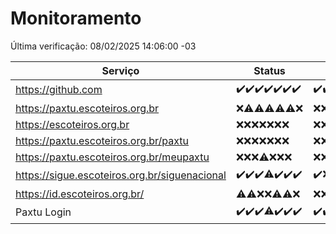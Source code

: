 # Monitoramento

Última verificação: 08/02/2025 14:06:00 -03

|Serviço|Status|Últimas 24h|
|---|---|---|
|https://github.com|<span title="2025-02-01: OK=23">✔️</span><span title="2025-02-02: OK=23">✔️</span><span title="2025-02-03: OK=23">✔️</span><span title="2025-02-04: OK=23">✔️</span><span title="2025-02-05: OK=23">✔️</span><span title="2025-02-06: OK=23">✔️</span><span title="2025-02-07: OK=16">✔️</span>|<span title="07/02/2025 14:07:00 -03 : 200">✔️</span><span title="07/02/2025 15:11:00 -03 : 200">✔️</span><span title="07/02/2025 16:06:00 -03 : 200">✔️</span><span title="07/02/2025 17:09:00 -03 : 200">✔️</span><span title="07/02/2025 18:07:00 -03 : 200">✔️</span><span title="07/02/2025 19:07:00 -03 : 200">✔️</span><span title="07/02/2025 20:07:00 -03 : 200">✔️</span><span title="07/02/2025 21:39:00 -03 : 200">✔️</span><span title="07/02/2025 23:05:00 -03 : 200">✔️</span><span title="08/02/2025 00:10:00 -03 : 200">✔️</span><span title="08/02/2025 01:09:00 -03 : 200">✔️</span><span title="08/02/2025 02:07:00 -03 : 200">✔️</span><span title="08/02/2025 03:10:00 -03 : 200">✔️</span><span title="08/02/2025 04:07:00 -03 : 200">✔️</span><span title="08/02/2025 05:10:00 -03 : 200">✔️</span><span title="08/02/2025 06:07:00 -03 : 200">✔️</span><span title="08/02/2025 07:07:00 -03 : 200">✔️</span><span title="08/02/2025 08:05:00 -03 : 200">✔️</span><span title="08/02/2025 09:13:00 -03 : 200">✔️</span><span title="08/02/2025 10:10:00 -03 : 200">✔️</span><span title="08/02/2025 11:06:00 -03 : 200">✔️</span><span title="08/02/2025 12:07:00 -03 : 200">✔️</span><span title="08/02/2025 13:08:00 -03 : 200">✔️</span><span title="08/02/2025 14:06:00 -03 : 200">✔️</span>|
|https://paxtu.escoteiros.org.br|<span title="2025-02-01: Falhas=23">❌</span><span title="2025-02-02: OK=1, Falhas=22">⚠️</span><span title="2025-02-03: OK=4, Falhas=19">⚠️</span><span title="2025-02-04: OK=3, Falhas=20">⚠️</span><span title="2025-02-05: OK=1, Falhas=22">⚠️</span><span title="2025-02-06: OK=2, Falhas=21">⚠️</span><span title="2025-02-07: Falhas=16">❌</span>|<span title="07/02/2025 14:07:00 -03 : 403">❌</span><span title="07/02/2025 15:11:00 -03 : 403">❌</span><span title="07/02/2025 16:06:00 -03 : 403">❌</span><span title="07/02/2025 17:09:00 -03 : 403">❌</span><span title="07/02/2025 18:07:00 -03 : 403">❌</span><span title="07/02/2025 19:07:00 -03 : 403">❌</span><span title="07/02/2025 20:07:00 -03 : 403">❌</span><span title="07/02/2025 21:39:00 -03 : 403">❌</span><span title="07/02/2025 23:05:00 -03 : 403">❌</span><span title="08/02/2025 00:10:00 -03 : 403">❌</span><span title="08/02/2025 01:09:00 -03 : 403">❌</span><span title="08/02/2025 02:07:00 -03 : 403">❌</span><span title="08/02/2025 03:10:00 -03 : 403">❌</span><span title="08/02/2025 04:07:00 -03 : 403">❌</span><span title="08/02/2025 05:10:00 -03 : 403">❌</span><span title="08/02/2025 06:07:00 -03 : 403">❌</span><span title="08/02/2025 07:07:00 -03 : 403">❌</span><span title="08/02/2025 08:05:00 -03 : 403">❌</span><span title="08/02/2025 09:13:00 -03 : 403">❌</span><span title="08/02/2025 10:10:00 -03 : 403">❌</span><span title="08/02/2025 11:06:00 -03 : 403">❌</span><span title="08/02/2025 12:07:00 -03 : 403">❌</span><span title="08/02/2025 13:08:00 -03 : 403">❌</span><span title="08/02/2025 14:06:00 -03 : 403">❌</span>|
|https://escoteiros.org.br|<span title="2025-02-01: Falhas=23">❌</span><span title="2025-02-02: Falhas=23">❌</span><span title="2025-02-03: Falhas=23">❌</span><span title="2025-02-04: Falhas=23">❌</span><span title="2025-02-05: Falhas=23">❌</span><span title="2025-02-06: Falhas=23">❌</span><span title="2025-02-07: Falhas=16">❌</span>|<span title="07/02/2025 14:07:00 -03 : 403">❌</span><span title="07/02/2025 15:11:00 -03 : 403">❌</span><span title="07/02/2025 16:06:00 -03 : 403">❌</span><span title="07/02/2025 17:09:00 -03 : 403">❌</span><span title="07/02/2025 18:07:00 -03 : 403">❌</span><span title="07/02/2025 19:07:00 -03 : 403">❌</span><span title="07/02/2025 20:07:00 -03 : 403">❌</span><span title="07/02/2025 21:39:00 -03 : 403">❌</span><span title="07/02/2025 23:05:00 -03 : 403">❌</span><span title="08/02/2025 00:10:00 -03 : 403">❌</span><span title="08/02/2025 01:09:00 -03 : 403">❌</span><span title="08/02/2025 02:07:00 -03 : 403">❌</span><span title="08/02/2025 03:10:00 -03 : 403">❌</span><span title="08/02/2025 04:07:00 -03 : 403">❌</span><span title="08/02/2025 05:10:00 -03 : 403">❌</span><span title="08/02/2025 06:07:00 -03 : 403">❌</span><span title="08/02/2025 07:07:00 -03 : 403">❌</span><span title="08/02/2025 08:05:00 -03 : 403">❌</span><span title="08/02/2025 09:13:00 -03 : 403">❌</span><span title="08/02/2025 10:10:00 -03 : 403">❌</span><span title="08/02/2025 11:06:00 -03 : 403">❌</span><span title="08/02/2025 12:07:00 -03 : 403">❌</span><span title="08/02/2025 13:08:00 -03 : 403">❌</span><span title="08/02/2025 14:06:00 -03 : 403">❌</span>|
|https://paxtu.escoteiros.org.br/paxtu|<span title="2025-02-01: Falhas=23">❌</span><span title="2025-02-02: Falhas=23">❌</span><span title="2025-02-03: Falhas=23">❌</span><span title="2025-02-04: Falhas=23">❌</span><span title="2025-02-05: Falhas=23">❌</span><span title="2025-02-06: Falhas=23">❌</span><span title="2025-02-07: Falhas=16">❌</span>|<span title="07/02/2025 14:07:00 -03 : 403">❌</span><span title="07/02/2025 15:11:00 -03 : 403">❌</span><span title="07/02/2025 16:06:00 -03 : 403">❌</span><span title="07/02/2025 17:09:00 -03 : 403">❌</span><span title="07/02/2025 18:07:00 -03 : 403">❌</span><span title="07/02/2025 19:07:00 -03 : 403">❌</span><span title="07/02/2025 20:07:00 -03 : 403">❌</span><span title="07/02/2025 21:39:00 -03 : 403">❌</span><span title="07/02/2025 23:05:00 -03 : 403">❌</span><span title="08/02/2025 00:10:00 -03 : 403">❌</span><span title="08/02/2025 01:09:00 -03 : 403">❌</span><span title="08/02/2025 02:07:00 -03 : 403">❌</span><span title="08/02/2025 03:10:00 -03 : 403">❌</span><span title="08/02/2025 04:07:00 -03 : 403">❌</span><span title="08/02/2025 05:10:00 -03 : 403">❌</span><span title="08/02/2025 06:07:00 -03 : 403">❌</span><span title="08/02/2025 07:07:00 -03 : 403">❌</span><span title="08/02/2025 08:05:00 -03 : 403">❌</span><span title="08/02/2025 09:13:00 -03 : 403">❌</span><span title="08/02/2025 10:10:00 -03 : 403">❌</span><span title="08/02/2025 11:06:00 -03 : 403">❌</span><span title="08/02/2025 12:07:00 -03 : 403">❌</span><span title="08/02/2025 13:08:00 -03 : 403">❌</span><span title="08/02/2025 14:06:00 -03 : 403">❌</span>|
|https://paxtu.escoteiros.org.br/meupaxtu|<span title="2025-02-01: Falhas=23">❌</span><span title="2025-02-02: Falhas=23">❌</span><span title="2025-02-03: Falhas=23">❌</span><span title="2025-02-04: OK=1, Falhas=22">⚠️</span><span title="2025-02-05: Falhas=23">❌</span><span title="2025-02-06: Falhas=23">❌</span><span title="2025-02-07: Falhas=16">❌</span>|<span title="07/02/2025 14:07:00 -03 : 403">❌</span><span title="07/02/2025 15:11:00 -03 : 403">❌</span><span title="07/02/2025 16:06:00 -03 : 403">❌</span><span title="07/02/2025 17:09:00 -03 : 403">❌</span><span title="07/02/2025 18:07:00 -03 : 403">❌</span><span title="07/02/2025 19:07:00 -03 : 403">❌</span><span title="07/02/2025 20:07:00 -03 : 403">❌</span><span title="07/02/2025 21:39:00 -03 : 403">❌</span><span title="07/02/2025 23:05:00 -03 : 403">❌</span><span title="08/02/2025 00:10:00 -03 : 403">❌</span><span title="08/02/2025 01:09:00 -03 : 403">❌</span><span title="08/02/2025 02:07:00 -03 : 403">❌</span><span title="08/02/2025 03:10:00 -03 : 403">❌</span><span title="08/02/2025 04:07:00 -03 : 403">❌</span><span title="08/02/2025 05:10:00 -03 : 403">❌</span><span title="08/02/2025 06:07:00 -03 : 403">❌</span><span title="08/02/2025 07:07:00 -03 : 403">❌</span><span title="08/02/2025 08:05:00 -03 : 403">❌</span><span title="08/02/2025 09:13:00 -03 : 403">❌</span><span title="08/02/2025 10:10:00 -03 : 403">❌</span><span title="08/02/2025 11:06:00 -03 : 403">❌</span><span title="08/02/2025 12:07:00 -03 : 403">❌</span><span title="08/02/2025 13:08:00 -03 : 403">❌</span><span title="08/02/2025 14:06:00 -03 : 403">❌</span>|
|https://sigue.escoteiros.org.br/siguenacional|<span title="2025-02-01: OK=23">✔️</span><span title="2025-02-02: OK=23">✔️</span><span title="2025-02-03: OK=23">✔️</span><span title="2025-02-04: OK=21, Falhas=2">⚠️</span><span title="2025-02-05: OK=23">✔️</span><span title="2025-02-06: OK=23">✔️</span><span title="2025-02-07: OK=16">✔️</span>|<span title="07/02/2025 14:07:00 -03 : 200">✔️</span><span title="07/02/2025 15:11:00 -03 : 0">❌</span><span title="07/02/2025 16:06:00 -03 : 200">✔️</span><span title="07/02/2025 17:09:00 -03 : 200">✔️</span><span title="07/02/2025 18:07:00 -03 : 200">✔️</span><span title="07/02/2025 19:07:00 -03 : 200">✔️</span><span title="07/02/2025 20:07:00 -03 : 200">✔️</span><span title="07/02/2025 21:39:00 -03 : 200">✔️</span><span title="07/02/2025 23:05:00 -03 : 200">✔️</span><span title="08/02/2025 00:10:00 -03 : 200">✔️</span><span title="08/02/2025 01:09:00 -03 : 200">✔️</span><span title="08/02/2025 02:07:00 -03 : 200">✔️</span><span title="08/02/2025 03:10:00 -03 : 200">✔️</span><span title="08/02/2025 04:07:00 -03 : 200">✔️</span><span title="08/02/2025 05:10:00 -03 : 200">✔️</span><span title="08/02/2025 06:07:00 -03 : 200">✔️</span><span title="08/02/2025 07:07:00 -03 : 200">✔️</span><span title="08/02/2025 08:05:00 -03 : 200">✔️</span><span title="08/02/2025 09:13:00 -03 : 200">✔️</span><span title="08/02/2025 10:10:00 -03 : 200">✔️</span><span title="08/02/2025 11:06:00 -03 : 200">✔️</span><span title="08/02/2025 12:07:00 -03 : 200">✔️</span><span title="08/02/2025 13:08:00 -03 : 200">✔️</span><span title="08/02/2025 14:06:00 -03 : 200">✔️</span>|
|https://id.escoteiros.org.br/|<span title="2025-02-01: OK=1, Falhas=22">⚠️</span><span title="2025-02-02: OK=2, Falhas=21">⚠️</span><span title="2025-02-03: Falhas=23">❌</span><span title="2025-02-04: Falhas=23">❌</span><span title="2025-02-05: OK=3, Falhas=20">⚠️</span><span title="2025-02-06: OK=4, Falhas=19">⚠️</span><span title="2025-02-07: Falhas=16">❌</span>|<span title="07/02/2025 14:07:00 -03 : 403">❌</span><span title="07/02/2025 15:11:00 -03 : 403">❌</span><span title="07/02/2025 16:06:00 -03 : 403">❌</span><span title="07/02/2025 17:09:00 -03 : 403">❌</span><span title="07/02/2025 18:07:00 -03 : 403">❌</span><span title="07/02/2025 19:07:00 -03 : 403">❌</span><span title="07/02/2025 20:07:00 -03 : 403">❌</span><span title="07/02/2025 21:39:00 -03 : 403">❌</span><span title="07/02/2025 23:05:00 -03 : 403">❌</span><span title="08/02/2025 00:10:00 -03 : 403">❌</span><span title="08/02/2025 01:09:00 -03 : 403">❌</span><span title="08/02/2025 02:07:00 -03 : 403">❌</span><span title="08/02/2025 03:10:00 -03 : 403">❌</span><span title="08/02/2025 04:07:00 -03 : 403">❌</span><span title="08/02/2025 05:10:00 -03 : 403">❌</span><span title="08/02/2025 06:07:00 -03 : 403">❌</span><span title="08/02/2025 07:07:00 -03 : 403">❌</span><span title="08/02/2025 08:05:00 -03 : 403">❌</span><span title="08/02/2025 09:13:00 -03 : 403">❌</span><span title="08/02/2025 10:10:00 -03 : 403">❌</span><span title="08/02/2025 11:06:00 -03 : 403">❌</span><span title="08/02/2025 12:07:00 -03 : 403">❌</span><span title="08/02/2025 13:08:00 -03 : 403">❌</span><span title="08/02/2025 14:06:00 -03 : 403">❌</span>|
|Paxtu Login|<span title="2025-02-01: OK=23">✔️</span><span title="2025-02-02: OK=23">✔️</span><span title="2025-02-03: OK=23">✔️</span><span title="2025-02-04: OK=21, Falhas=2">⚠️</span><span title="2025-02-05: OK=23">✔️</span><span title="2025-02-06: OK=23">✔️</span><span title="2025-02-07: OK=16">✔️</span>|<span title="07/02/2025 14:07:00 -03 : 200">✔️</span><span title="07/02/2025 15:11:00 -03 : 200">✔️</span><span title="07/02/2025 16:06:00 -03 : 200">✔️</span><span title="07/02/2025 17:09:00 -03 : 200">✔️</span><span title="07/02/2025 18:07:00 -03 : 200">✔️</span><span title="07/02/2025 19:07:00 -03 : 200">✔️</span><span title="07/02/2025 20:07:00 -03 : 200">✔️</span><span title="07/02/2025 21:39:00 -03 : 200">✔️</span><span title="07/02/2025 23:05:00 -03 : 200">✔️</span><span title="08/02/2025 00:10:00 -03 : 200">✔️</span><span title="08/02/2025 01:09:00 -03 : 200">✔️</span><span title="08/02/2025 02:07:00 -03 : 200">✔️</span><span title="08/02/2025 03:10:00 -03 : 200">✔️</span><span title="08/02/2025 04:07:00 -03 : 200">✔️</span><span title="08/02/2025 05:10:00 -03 : 200">✔️</span><span title="08/02/2025 06:07:00 -03 : 200">✔️</span><span title="08/02/2025 07:07:00 -03 : 200">✔️</span><span title="08/02/2025 08:05:00 -03 : 200">✔️</span><span title="08/02/2025 09:13:00 -03 : 200">✔️</span><span title="08/02/2025 10:10:00 -03 : 200">✔️</span><span title="08/02/2025 11:06:00 -03 : 200">✔️</span><span title="08/02/2025 12:07:00 -03 : 200">✔️</span><span title="08/02/2025 13:08:00 -03 : 200">✔️</span><span title="08/02/2025 14:06:00 -03 : 200">✔️</span>|
